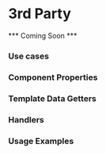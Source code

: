 # 3rd Party
*** Coming Soon ***

### Use cases

### Component Properties

### Template Data Getters

### Handlers

### Usage Examples

